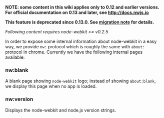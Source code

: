 **NOTE: some content in this wiki applies only to 0.12 and earlier versions. For official documentation on 0.13 and later, see http://docs.nwjs.io**

**This feature is deprecated since 0.13.0. See [migration note](http://docs.nwjs.io/en/latest/For%20Users/Migration/From%200.12%20to%200.13/) for details.**

_Following content requires node-webkit >= v0.2.5_

In order to expose some internal information about node-webkit in a easy way, we provide `nw:` protocol which is roughly the same with `about:` protocol in chrome. Currently we have the following internal pages available:

### nw:blank

A blank page showing `node-webkit` logo; instead of showing `about:blank`, we display this page when no app is loaded.

### nw:version

Displays the node-webkit and node.js version strings.